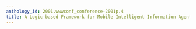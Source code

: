 ```yaml
---
anthology_id: 2001.wwwconf_conference-2001p.4
title: A Logic-based Framework for Mobile Intelligent Information Agents
---
```

